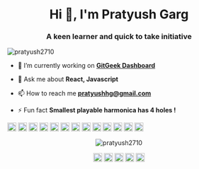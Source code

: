 <h1 align="center">Hi 👋, I'm Pratyush Garg</h1>
<h3 align="center">A keen learner and quick to take initiative</h3>
<p align="left"> <img src="https://komarev.com/ghpvc/?username=pratyush2710" alt="pratyush2710" /> </p>

- 🔭 I’m currently working on **[GitGeek Dashboard](https://github.com/Pratyush2710/Github-Dashboard)**

- 💬 Ask me about **React, Javascript**

- 📫 How to reach me **pratyushhg@gmail.com**

- ⚡ Fun fact **Smallest playable harmonica has 4 holes !**

<p align="left"><img src="https://devicons.github.io/devicon/devicon.git/icons/react/react-original-wordmark.svg" alt="react" width="20" height="20"/> <img src="https://devicons.github.io/devicon/devicon.git/icons/angularjs/angularjs-original.svg" alt="angularjs" width="20" height="20"/> <img src="https://devicons.github.io/devicon/devicon.git/icons/bootstrap/bootstrap-plain.svg" alt="bootstrap" width="20" height="20"/> <img src="https://devicons.github.io/devicon/devicon.git/icons/c/c-original.svg" alt="c" width="20" height="20"/> <img src="https://devicons.github.io/devicon/devicon.git/icons/cplusplus/cplusplus-original.svg" alt="cplusplus" width="20" height="20"/> <img src="https://devicons.github.io/devicon/devicon.git/icons/css3/css3-original-wordmark.svg" alt="css3" width="20" height="20"/> <img src="https://devicons.github.io/devicon/devicon.git/icons/docker/docker-original-wordmark.svg" alt="docker" width="20" height="20"/> <img src="https://devicons.github.io/devicon/devicon.git/icons/html5/html5-original-wordmark.svg" alt="html5" width="20" height="20"/> <img src="https://devicons.github.io/devicon/devicon.git/icons/java/java-original-wordmark.svg" alt="java" width="20" height="20"/> <img src="https://devicons.github.io/devicon/devicon.git/icons/javascript/javascript-original.svg" alt="javascript" width="20" height="20"/> <img src="https://devicons.github.io/devicon/devicon.git/icons/sass/sass-original.svg" alt="sass" width="20" height="20"/> <img src="https://devicons.github.io/devicon/devicon.git/icons/nodejs/nodejs-original-wordmark.svg" alt="nodejs" width="20" height="20"/> <img src="https://devicons.github.io/devicon/devicon.git/icons/linux/linux-original.svg" alt="linux" width="20" height="20"/></p>
<p align="center"> <img src="https://github-readme-stats.vercel.app/api?username=pratyush2710&show_icons=true" alt="pratyush2710" /> </p>
<p align="center">
<a href="https://dev.to/pratyush2710" target="blank"><img align="center" src="https://cdn.jsdelivr.net/npm/simple-icons@3.0.1/icons/dev-dot-to.svg" alt="pratyush2710" height="20" width="20" /></a>
<a href="https://linkedin.com/in/pratyush2710" target="blank"><img align="center" src="https://cdn.jsdelivr.net/npm/simple-icons@3.0.1/icons/linkedin.svg" alt="pratyush2710" height="20" width="20" /></a>
<a href="https://fb.com/pratyush.music" target="blank"><img align="center" src="https://cdn.jsdelivr.net/npm/simple-icons@3.0.1/icons/facebook.svg" alt="pratyush.music" height="20" width="20" /></a>
<a href="https://instagram.com/pratyush.music" target="blank"><img align="center" src="https://cdn.jsdelivr.net/npm/simple-icons@3.0.1/icons/instagram.svg" alt="pratyush.music" height="20" width="20" /></a>
<a href="https://www.youtube.com/channel/UCe8FEKp8Ym1QyR8K0L49I9Q/featured" target="blank"><img align="center" src="https://cdn.jsdelivr.net/npm/simple-icons@3.0.1/icons/youtube.svg" alt="pratyush garg" height="20" width="20" /></a>
</p>
